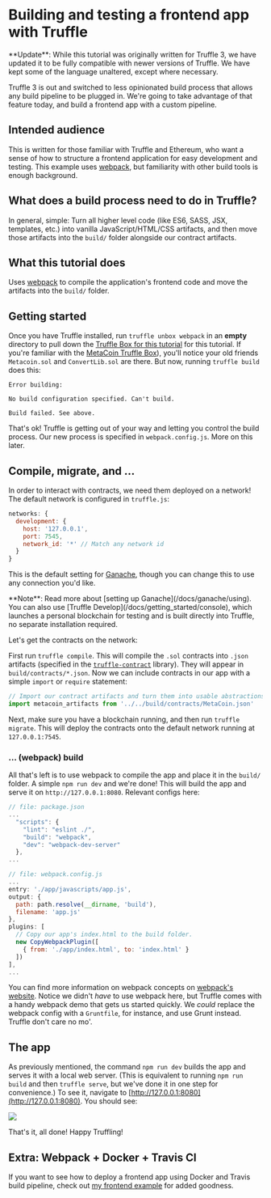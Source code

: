 # Building and testing a frontend app with Truffle

<p class="alert alert-info">
**Update**: While this tutorial was originally written for Truffle 3, we have updated it to be fully compatible with newer versions of Truffle. We have kept some of the language unaltered, except where necessary. 
</p>

Truffle 3 is out and switched to less opinionated build process that allows any build pipeline to be plugged in. We're going to take advantage of that feature today, and build a frontend app with a custom pipeline.

## Intended audience

This is written for those familiar with Truffle and Ethereum, who want a sense of how to structure a frontend application for easy development and testing. This example uses [webpack](https://webpack.js.org/), but familiarity with other build tools is enough background.

## What does a build process need to do in Truffle?

In general, simple: Turn all higher level code (like ES6, SASS, JSX, templates, etc.) into vanilla JavaScript/HTML/CSS artifacts, and then move those artifacts into the `build/` folder alongside our contract artifacts.

## What this tutorial does

Uses [webpack](https://webpack.js.org/) to compile the application's frontend code and move the artifacts into the `build/` folder.

## Getting started

Once you have Truffle installed, run `truffle unbox webpack` in an **empty** directory to pull down the [Truffle Box for this tutorial](/boxes/webpack) for this tutorial. If you're familiar with the [MetaCoin Truffle Box](/boxes/metacoin)), you'll notice your old friends `Metacoin.sol` and `ConvertLib.sol` are there. But now, running `truffle build` does this:

```shell
Error building:

No build configuration specified. Can't build.

Build failed. See above.
```

That's ok! Truffle is getting out of your way and letting you control the build process. Our new process is specified in `webpack.config.js`. More on this later.

## Compile, migrate, and ...

In order to interact with contracts, we need them deployed on a network! The default network is configured in `truffle.js`:

```javascript
networks: {
  development: {
    host: '127.0.0.1',
    port: 7545,
    network_id: '*' // Match any network id
  }
}
```

This is the default setting for [Ganache](/docs/ganache/using), though you can change this to use any connection you'd like.

<p class="alert alert-info">
**Note**: Read more about [setting up Ganache](/docs/ganache/using). You can also use [Truffle Develop](/docs/getting_started/console), which launches a personal blockchain for testing and is built directly into Truffle, no separate installation required.
</p>

Let's get the contracts on the network:

First run `truffle compile`. This will compile the `.sol` contracts into `.json` artifacts (specified in the [`truffle-contract`](https://github.com/trufflesuite/truffle-contract) library). They will appear in `build/contracts/*.json`. Now we can include contracts in our app with a simple `import` or `require` statement:

```javascript
// Import our contract artifacts and turn them into usable abstractions.
import metacoin_artifacts from '../../build/contracts/MetaCoin.json'
```

Next, make sure you have a blockchain running, and then run `truffle migrate`. This will deploy the contracts onto the default network running at `127.0.0.1:7545`.

### ... (webpack) build

All that's left is to use webpack to compile the app and place it in the `build/` folder. A simple `npm run dev` and we're done! This will build the app and serve it on `http://127.0.0.1:8080`. Relevant configs here:

```javascript
// file: package.json
...
  "scripts": {
    "lint": "eslint ./",
    "build": "webpack",
    "dev": "webpack-dev-server"
  },
...
```

```javascript
// file: webpack.config.js
...
entry: './app/javascripts/app.js',
output: {
  path: path.resolve(__dirname, 'build'),
  filename: 'app.js'
},
plugins: [
  // Copy our app's index.html to the build folder.
  new CopyWebpackPlugin([
    { from: './app/index.html', to: 'index.html' }
  ])
],
...
```

You can find more information on webpack concepts on [webpack's website](https://webpack.js.org/concepts/). Notice we didn't *have* to use webpack here, but Truffle comes with a handy webpack demo that gets us started quickly. We _could_ replace the webpack config with a `Gruntfile`, for instance, and use Grunt instead. Truffle don't care no mo'.

## The app

As previously mentioned, the command `npm run dev` builds the app and serves it with a local web server. (This is equivalent to running `npm run build` and then `truffle serve`, but we've done it in one step for convenience.) To see it, navigate to [http://127.0.0.1:8080](http://127.0.0.1:8080). You should see:

![](/tutorials/images/MetaCoin_running.png)

That's it, all done! Happy Truffling!

## Extra: Webpack + Docker + Travis CI

If you want to see how to deploy a frontend app using Docker and Travis build pipeline, check out [my frontend example](https://github.com/dougvk/truffle3-frontend-example) for added goodness.
